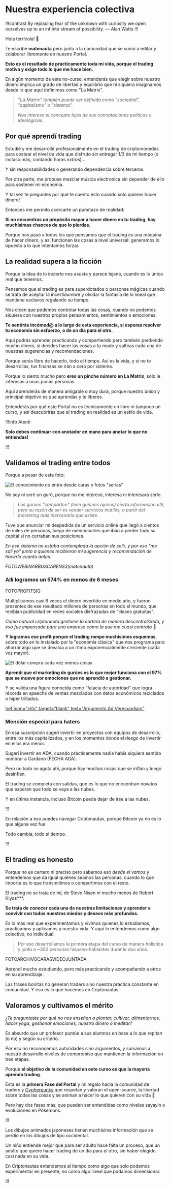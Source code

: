 # Nuestra experiencia colectiva

!!!contrast By replacing fear of the unknown with curiosity we open ourselves up to an infinite stream of possibility. — Alan Watts !!!

Hola terrícola! 👋

Te escribe **matenauta** pero junto a la comunidad que se sumó a editar y colaborar libremente en nuestro Portal.

**Esto es el resultado de prácticamente toda mi vida, porque el trading motiva y exige todo lo que me hace bien.**

En algún momento de este no-curso, entenderás que elegir sobre nuestro dinero implica un grado de libertad y equilibrio que ni siquiera imaginamos desde lo que aquí definimos como "La Matrix".

> _"La Matrix" también puede ser definida como "sociedad", "capitalismo" o "sistema"._
>
> _Nos interesa el concepto lejos de sus connotaciones políticas o ideológicas._

## Por qué aprendí trading

Estudié y me desarrollé profesionalmente en el trading de criptomonedas para costear el nivel de vida que disfruto sin entregar 1/3 de mi tiempo (o incluso más, contando horas _extras_)...

Y sin responsabilidades o generando dependencia sobre terceros.

Por otra parte, me propuse mezclar música electronica sin depender de ello para sostener mi economía.

Y tal vez te preguntes por qué te cuento esto cuando solo quieres hacer dinero!

Entonces me permito acercarte un puñetazo de realidad:

**Si no encuentras un propósito mayor a hacer dinero en tu trading, hay muchísimas chances de que lo pierdas.**

Porque nos pasó a todos los que pensamos que el trading es una máquina de hacer dinero, y así funcionan las cosas a nivel universal: generamos lo opuesto a lo que intentamos forzar.

## La realidad supera a la ficción

Porque la idea de lo incierto nos asusta y parece lejana, cuando es lo único real que tenemos.

Pensamos que el trading es para superdotados o personas mágicas cuando se trata de aceptar la incertidumbre y olvidar la fantasía de lo lineal que mantiene esclavos regalando su tiempo.

Nos dicen que podemos controlar todas las cosas, cuando no podemos siquiera con nuestros propios pensamientos, sentimientos o emociones.

**Te sentirás incómod@ a lo largo de esta experiencia, si esperas resolver tu economía sin esfuerzo, o de un día para el otro.**

Aquí podrás aprender practicando y compartiendo pero también perdiendo mucho dinero, si decides hacer las cosas a tu modo y salteas cada una de nuestras sugerencias y recomendaciones.

Porque serás libre de hacerlo, todo el tiempo. Así es la vida, y si no te desarrollas, tus finanzas se irán a cero por sistema.

Porque lo siento mucho pero **eres un pinche número en La Matrix**, solo le interesas a unas pocas personas.

Aquí aprenderás de manera amigable o muy dura, porque nuestro único y principal objetivo es que aprendas y te liberes.

Entenderás por qué este Portal no es técnicamente un libro ni tampoco un curso, y así descubrirás que el trading en realidad es un estilo de vida.

!!!info Atenti

**Solo debes continuar con anotador en mano para anotar lo que no entiendas!**

!!!

## **Validamos el trading entre todos**

Porque a pesar de esta foto:

![El conocimiento no entra desde caras o fotos "serias"](https://user-images.githubusercontent.com/98671738/212181424-d06ee8b0-be76-40e9-bb4e-8074f348b44e.png)

No soy ni seré un gurú, porque no me interesó, interesa ni interesará serlo.

> _Los gurúes "comparten" (leen guiones ajenos) cierta información útil, pero su razón de ser es vender servicios inútiles, a partir del marketing más mercenario que existe._

Tuve que anunciar mi despedida de un servicio online que llegó a cientos de miles de personas, luego de mencionarles que iban a perder todo su capital si no cerraban sus posiciones.

_En ese sistema no estaba contemplada la opción de salir, y por eso "me salí yo" junto a quienes recibieron mi sugerencia y recomendación de hacerlo cuanto antes._

_FOTOWEBINARBUSCARENS3(matenauta)_

### Allí logramos un 574% en menos de 6 meses

FOTOPROFITSIG

Multiplicamos casi 6 veces el dinero invertido en medio año, y fueron presentes de ese resultado millones de personas en todo el mundo, que recibían publicidad en redes sociales disfrazadas de "clases gratuitas".

_Como natural criptonauta gestioné la cartera de manera descentralizada, y eso fue impensado para una empresa como la que me cuasi contrató_ 😬

**Y logramos ese profit porque el trading rompe muchísimos esquemas**, sobre todo en lo instalado por la "economía clásica" que nos programa para ahorrar algo que se devalúa a un ritmo exponencialmente creciente (cada vez mayor).

![El dólar compra cada vez menos cosas](https://user-images.githubusercontent.com/98671738/210263652-4257423d-f7c0-4e1a-916a-7031bad18f05.png)

**Aprendí que el marketing de gurúes es lo que mejor funciona con el 97% que se mueve por emociones que no aprendió a gestionar.**

Y se valida una figura conocida como "falacia de autoridad" que logra récords en speechs de ventas mezclados con datos económicos reciclados o hiper trillados.

[!ref icon="info" target="blank" text="Argumento Ad Verecundiam"](\[https:/es.wikipedia.org/wiki/Argumento\_ad\_verecundiam]/)

### Mención especial para haters

En esa suscripción sugerí invertir en proyectos con equipos de desarrollo, entre los más capitalizados, y en los momentos donde el riesgo de invertir en ellos era menor.

Sugerí invertir en ADA, cuando prácticamente nadie había siquiera sentido nombrar a Cardano (FECHA ADA).

Pero no todo se agota ahí, porque hay muchas cosas que se inflan y luego desinflan.

El trading se completa con salidas, que es lo que no encuentran novatos que esperan que todo se vaya a las nubes.

Y en última instancia, incluso Bitcoin puede dejar de irse a las nubes.

!!!

En relación a eso puedes navegar Criptonautas, porque Bitcoin ya no es lo que alguna vez fue.

Todo cambia, todo el tiempo.

!!!

## El trading es honesto

Porque no es certero ni preciso pero sabemos eso _desde el vamos_ y entendemos que da igual quiénes seamos las personas, cuando lo que importa es lo que transmitimos o compartimos con el resto.

El trading no se trata de mí, de Steve Nison ni mucho menos de Robert Kiyos\*\*\*.

**Se trata de conocer cada una de nuestras limitaciones y aprender a convivir con todos nuestros miedos y deseos más profundos.**

Es lo más real que experimentamos y vivimos quienes lo estudiamos, practicamos y aplicamos a nuestra vida. Y aquí lo entendemos como algo colectivo, no individual.

> Por eso desarrollamos la primera etapa del curso de manera holística y junto a \~300 personas hispano-hablantes durante dos años.

FOTOARCHIVOCARASVIDEOJUNTADA

Aprendí mucho estudiando, pero más practicando y acompañando a otros en su aprendizaje.

Las frases bonitas no generan traders sino nuestra práctica constante en comunidad. Y eso es lo que hacemos en Criptonautas.

## Valoramos y cultivamos el mérito

_¿Te preguntaste por qué no nos enseñan a plantar, cultivar, alimentarnos, hacer yoga, gestionar emociones, nuestro dinero o meditar?_

Es absurdo que un profesor puntúe a sus alumnos en base a lo que repitan (o no) y según su criterio.

Por eso no reconocemos autoridades sino argumentos, y sumamos a nuestro desarrollo niveles de compromiso que mantienen la información en tres etapas.

Porque **el objetivo de la comunidad en este curso es que la mayoría aprenda trading**.

Esta es la **primera Fase del Portal** y mi regalo hacia la comunidad de traders y [Cypherpunks](https://en.wikipedia.org/wiki/Cypherpunk) que respetan y valoran el open-source, la libertad sobre todas las cosas y se animan a hacer lo que quieren con su vida 👊

Pero hay dos fases más, que pueden ser entendidas como niveles sayayin o evoluciones en Pókemons.

!!!

Los dibujos animados japoneses tienen muchísima información que se perdió en los dibujos de tipo occidental.

Un niño entiende mejor que para ser adulto hace falta un proceso, que un adulto que quiere hacer trading de un día para el otro, sin haber elegido casi nada en su vida.

En Criptonautas entendemos al tiempo como algo que solo podemos experimentar en presente, no como algo lineal que podamos dimensionar.

!!!
